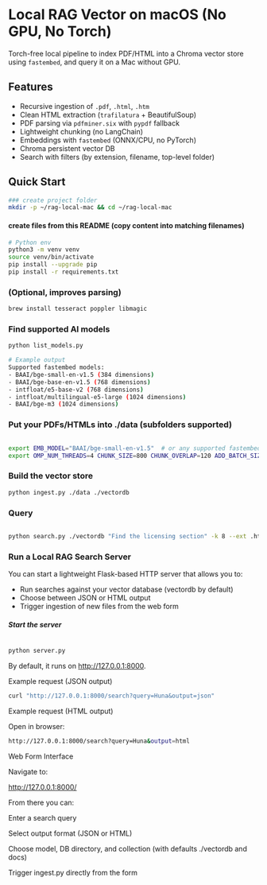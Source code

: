# Local RAG Vector on macOS (No GPU, No Torch)

Torch-free local pipeline to index PDF/HTML into a Chroma vector store using `fastembed`, and query it on a Mac without GPU.

## Features
- Recursive ingestion of `.pdf`, `.html`, `.htm`
- Clean HTML extraction (`trafilatura` + BeautifulSoup)
- PDF parsing via `pdfminer.six` with `pypdf` fallback
- Lightweight chunking (no LangChain)
- Embeddings with `fastembed` (ONNX/CPU, no PyTorch)
- Chroma persistent vector DB
- Search with filters (by extension, filename, top-level folder)

## Quick Start

```bash
### create project folder
mkdir -p ~/rag-local-mac && cd ~/rag-local-mac
```

#### create files from this README (copy content into matching filenames)

```bash
# Python env
python3 -m venv venv
source venv/bin/activate
pip install --upgrade pip
pip install -r requirements.txt
```

### (Optional, improves parsing)
```bash
brew install tesseract poppler libmagic
```


### Find supported AI models
```bash
python list_models.py
```


```bash
# Example output
Supported fastembed models:
- BAAI/bge-small-en-v1.5 (384 dimensions)
- BAAI/bge-base-en-v1.5 (768 dimensions)
- intfloat/e5-base-v2 (768 dimensions)
- intfloat/multilingual-e5-large (1024 dimensions)
- BAAI/bge-m3 (1024 dimensions)
```

### Put your PDFs/HTMLs into ./data (subfolders supported)
```bash

export EMB_MODEL="BAAI/bge-small-en-v1.5"  # or any supported fastembed model
export OMP_NUM_THREADS=4 CHUNK_SIZE=800 CHUNK_OVERLAP=120 ADD_BATCH_SIZE=800 EMB_BATCH=128
```

### Build the vector store
```bash
python ingest.py ./data ./vectordb
```

### Query
```bash

python search.py ./vectordb "Find the licensing section" -k 8 --ext .html --name license
```

### Run a Local RAG Search Server

You can start a lightweight Flask-based HTTP server that allows you to:
- Run searches against your vector database (vectordb by default)
- Choose between JSON or HTML output
- Trigger ingestion of new files from the web form

##### Start the server
```bash

python server.py
```


By default, it runs on http://127.0.0.1:8000.

Example request (JSON output)
```bash
curl "http://127.0.0.1:8000/search?query=Huna&output=json"
```

Example request (HTML output)

Open in browser:
```bash
http://127.0.0.1:8000/search?query=Huna&output=html
```

Web Form Interface

Navigate to:

http://127.0.0.1:8000/


From there you can:

Enter a search query

Select output format (JSON or HTML)

Choose model, DB directory, and collection (with defaults ./vectordb and docs)

Trigger ingest.py directly from the form
